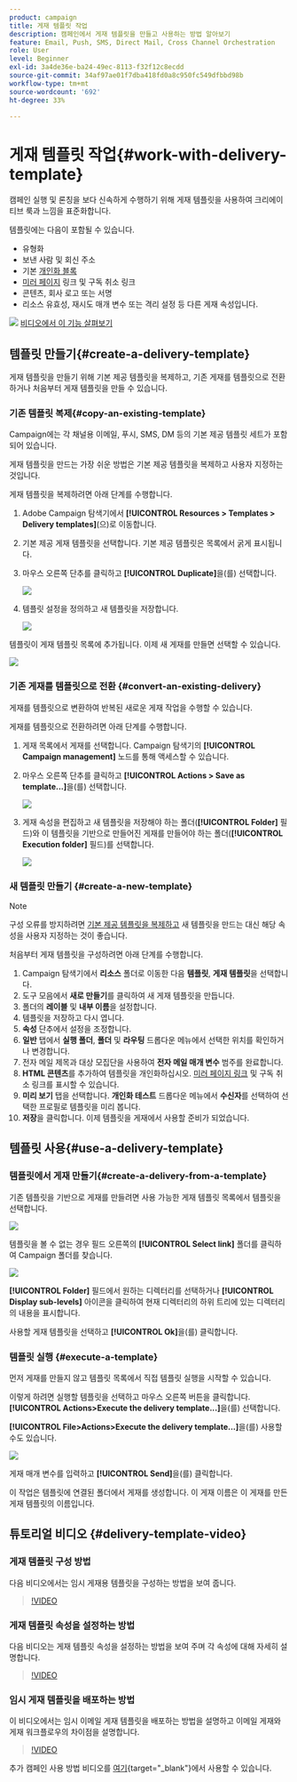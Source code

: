 ```yaml
---
product: campaign
title: 게재 템플릿 작업
description: 캠페인에서 게재 템플릿을 만들고 사용하는 방법 알아보기
feature: Email, Push, SMS, Direct Mail, Cross Channel Orchestration
role: User
level: Beginner
exl-id: 3a4de36e-ba24-49ec-8113-f32f12c8ecdd
source-git-commit: 34af97ae01f7dba418fd0a8c950fc549dfbbd98b
workflow-type: tm+mt
source-wordcount: '692'
ht-degree: 33%

---
```


# 게재 템플릿 작업{#work-with-delivery-template}

캠페인 실행 및 론칭을 보다 신속하게 수행하기 위해 게재 템플릿을 사용하여 크리에이티브 룩과 느낌을 표준화합니다.

템플릿에는 다음이 포함될 수 있습니다.

* 유형화
* 보낸 사람 및 회신 주소
* 기본 [개인화 블록](../send/personalization-blocks.md)
* [미러 페이지](../send/mirror-page.md) 링크 및 구독 취소 링크
* 콘텐츠, 회사 로고 또는 서명
* 리소스 유효성, 재시도 매개 변수 또는 격리 설정 등 다른 게재 속성입니다.

![](assets/do-not-localize/how-to-video.png) [비디오에서 이 기능 살펴보기](#delivery-template-video)


## 템플릿 만들기{#create-a-delivery-template}

게재 템플릿을 만들기 위해 기본 제공 템플릿을 복제하고, 기존 게재를 템플릿으로 전환하거나 처음부터 게재 템플릿을 만들 수 있습니다.

### 기존 템플릿 복제{#copy-an-existing-template}

Campaign에는 각 채널용 이메일, 푸시, SMS, DM 등의 기본 제공 템플릿 세트가 포함되어 있습니다.

게재 템플릿을 만드는 가장 쉬운 방법은 기본 제공 템플릿을 복제하고 사용자 지정하는 것입니다.

게재 템플릿을 복제하려면 아래 단계를 수행합니다.

1. Adobe Campaign 탐색기에서 **[!UICONTROL Resources > Templates > Delivery templates]**(으)로 이동합니다.
1. 기본 제공 게재 템플릿을 선택합니다. 기본 제공 템플릿은 목록에서 굵게 표시됩니다.
1. 마우스 오른쪽 단추를 클릭하고 **[!UICONTROL Duplicate]**&#x200B;을(를) 선택합니다.

   ![](assets/duplicate-built-in-template.png)

1. 템플릿 설정을 정의하고 새 템플릿을 저장합니다.

   ![](assets/delivery-template-new.png)

템플릿이 게재 템플릿 목록에 추가됩니다. 이제 새 게재를 만들면 선택할 수 있습니다.

![](assets/select-the-new-template.png)

### 기존 게재를 템플릿으로 전환 {#convert-an-existing-delivery}

게재를 템플릿으로 변환하여 반복된 새로운 게재 작업을 수행할 수 있습니다.

게재를 템플릿으로 전환하려면 아래 단계를 수행합니다.

1. 게재 목록에서 게재를 선택합니다. Campaign 탐색기의 **[!UICONTROL Campaign management]** 노드를 통해 액세스할 수 있습니다.

1. 마우스 오른쪽 단추를 클릭하고 **[!UICONTROL Actions > Save as template...]**&#x200B;을(를) 선택합니다.

   ![](assets/save-as-template.png)

1. 게재 속성을 편집하고 새 템플릿을 저장해야 하는 폴더(**[!UICONTROL Folder]** 필드)와 이 템플릿을 기반으로 만들어진 게재를 만들어야 하는 폴더(**[!UICONTROL Execution folder]** 필드)를 선택합니다.

   ![](assets/template-select-folders.png)

### 새 템플릿 만들기 {#create-a-new-template}

>[!NOTE]
>
>구성 오류를 방지하려면 [기본 제공 템플릿을 복제하고](#copy-an-existing-template) 새 템플릿을 만드는 대신 해당 속성을 사용자 지정하는 것이 좋습니다.

처음부터 게재 템플릿을 구성하려면 아래 단계를 수행합니다.

1. Campaign 탐색기에서 **리소스** 폴더로 이동한 다음 **템플릿**, **게재 템플릿**&#x200B;을 선택합니다.
1. 도구 모음에서 **새로 만들기**&#x200B;를 클릭하여 새 게재 템플릿을 만듭니다.
1. 폴더의 **레이블** 및 **내부 이름**&#x200B;을 설정합니다.
1. 템플릿을 저장하고 다시 엽니다.
1. **속성** 단추에서 설정을 조정합니다.
1. **일반** 탭에서 **실행 폴더**, **폴더** 및 **라우팅** 드롭다운 메뉴에서 선택한 위치를 확인하거나 변경합니다.
1. 전자 메일 제목과 대상 모집단을 사용하여 **전자 메일 매개 변수** 범주를 완료합니다.
1. **HTML 콘텐츠**&#x200B;를 추가하여 템플릿을 개인화하십시오. [미러 페이지 링크](../send/mirror-page.md) 및 구독 취소 링크를 표시할 수 있습니다.
1. **미리 보기** 탭을 선택합니다. **개인화 테스트** 드롭다운 메뉴에서 **수신자**&#x200B;를 선택하여 선택한 프로필로 템플릿을 미리 봅니다.
1. **저장**&#x200B;을 클릭합니다. 이제 템플릿을 게재에서 사용할 준비가 되었습니다.


## 템플릿 사용{#use-a-delivery-template}

### 템플릿에서 게재 만들기{#create-a-delivery-from-a-template}

기존 템플릿을 기반으로 게재를 만들려면 사용 가능한 게재 템플릿 목록에서 템플릿을 선택합니다.

![](assets/select-the-new-template.png)

템플릿을 볼 수 없는 경우 필드 오른쪽의 **[!UICONTROL Select link]** 폴더를 클릭하여 Campaign 폴더를 찾습니다.

![](assets/browse-templates.png)

**[!UICONTROL Folder]** 필드에서 원하는 디렉터리를 선택하거나 **[!UICONTROL Display sub-levels]** 아이콘을 클릭하여 현재 디렉터리의 하위 트리에 있는 디렉터리의 내용을 표시합니다.

사용할 게재 템플릿을 선택하고 **[!UICONTROL Ok]**&#x200B;을(를) 클릭합니다.

### 템플릿 실행 {#execute-a-template}

먼저 게재를 만들지 않고 템플릿 목록에서 직접 템플릿 실행을 시작할 수 있습니다.

이렇게 하려면 실행할 템플릿을 선택하고 마우스 오른쪽 버튼을 클릭합니다. **[!UICONTROL Actions>Execute the delivery template...]**&#x200B;을(를) 선택합니다.

**[!UICONTROL File>Actions>Execute the delivery template...]**&#x200B;을(를) 사용할 수도 있습니다.

![](assets/execute-delivery-template.png)

게재 매개 변수를 입력하고 **[!UICONTROL Send]**&#x200B;을(를) 클릭합니다.

이 작업은 템플릿에 연결된 폴더에서 게재를 생성합니다. 이 게재 이름은 이 게재를 만든 게재 템플릿의 이름입니다.


## 튜토리얼 비디오 {#delivery-template-video}

### 게재 템플릿 구성 방법

다음 비디오에서는 임시 게재용 템플릿을 구성하는 방법을 보여 줍니다.

>[!VIDEO](https://video.tv.adobe.com/v/342082?quality=12)

### 게재 템플릿 속성을 설정하는 방법

다음 비디오는 게재 템플릿 속성을 설정하는 방법을 보여 주며 각 속성에 대해 자세히 설명합니다.

>[!VIDEO](https://video.tv.adobe.com/v/338969?quality=12)

### 임시 게재 템플릿을 배포하는 방법

이 비디오에서는 임시 이메일 게재 템플릿을 배포하는 방법을 설명하고 이메일 게재와 게재 워크플로우의 차이점을 설명합니다.

>[!VIDEO](https://video.tv.adobe.com/v/338965?quality=12)

추가 캠페인 사용 방법 비디오를 [여기](https://experienceleague.adobe.com/docs/campaign-learn/tutorials/getting-started/introduction-to-adobe-campaign.html){target="_blank"}에서 사용할 수 있습니다.
